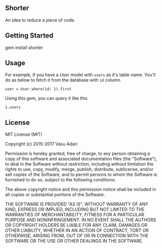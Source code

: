 ## Shorter

  An idea to reduce a piece of code.

## Getting Started

  gem install shorter

## Usage

  For example, if you have a User model with `users` as it's table name. You'll do as
  below to fetch it from the database with `id` column.

  ```
  user = User.where(id: 1).first
  ```

  Using this gem, you can query it like this

  ```
  1.users
  ```

## License

MIT License (MIT)

Copyright (c) 2015-2017 Vasu Adari

Permission is hereby granted, free of charge, to any person obtaining a copy of this software and associated documentation files (the "Software"), to deal in the Software without restriction, including without limitation the rights to use, copy, modify, merge, publish, distribute, sublicense, and/or sell copies of the Software, and to permit persons to whom the Software is furnished to do so, subject to the following conditions:

The above copyright notice and this permission notice shall be included in all copies or substantial portions of the Software.

THE SOFTWARE IS PROVIDED "AS IS", WITHOUT WARRANTY OF ANY KIND, EXPRESS OR IMPLIED, INCLUDING BUT NOT LIMITED TO THE WARRANTIES OF MERCHANTABILITY, FITNESS FOR A PARTICULAR PURPOSE AND NONINFRINGEMENT. IN NO EVENT SHALL THE AUTHORS OR COPYRIGHT HOLDERS BE LIABLE FOR ANY CLAIM, DAMAGES OR OTHER LIABILITY, WHETHER IN AN ACTION OF CONTRACT, TORT OR OTHERWISE, ARISING FROM, OUT OF OR IN CONNECTION WITH THE SOFTWARE OR THE USE OR OTHER DEALINGS IN THE SOFTWARE.
